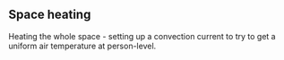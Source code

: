 ## Space heating

Heating the whole space - setting up a convection current to try to get a uniform air temperature at person-level.